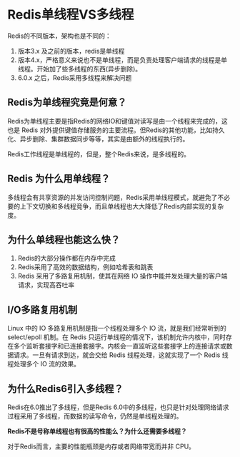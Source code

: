# Redis单线程VS多线程

Redis的不同版本，架构也是不同的：

1. 版本3.x 及之前的版本，redis是单线程
2. 版本4.x，严格意义来说也不是单线程，而是负责处理客户端请求的线程是单线程。开始加了些多线程的东西(异步删除)。
3. 6.0.x 之后，Redis采用多线程来解决问题

## Redis为单线程究竟是何意？

Redis为单线程主要是指Redis的网络IO和键值对读写是由一个线程来完成的，这也是 Redis 对外提供键值存储服务的主要流程。但Redis的其他功能，比如持久化、异步删除、集群数据同步等等，其实是由额外的线程执行的。

Redis工作线程是单线程的，但是，整个Redis来说，是多线程的。

## Redis 为什么用单线程？

多线程会有共享资源的并发访问控制问题，Redis采用单线程模式，就避免了不必要的上下文切换和多线程竞争，而且单线程也大大降低了Redis内部实现的复杂度。

## 为什么单线程也能这么快？

1. Redis的大部分操作都在内存中完成
2. Redis采用了高效的数据结构，例如哈希表和跳表
3. Redis 采用了多路复用机制，使其在网络 IO 操作中能并发处理大量的客户端请求，实现高吞吐率

## I/O多路复用机制

Linux 中的 IO 多路复用机制是指一个线程处理多个 IO 流，就是我们经常听到的 select/epoll 机制。在 Redis 只运行单线程的情况下，该机制允许内核中，同时存在多个监听套接字和已连接套接字。内核会一直监听这些套接字上的连接请求或数据请求。一旦有请求到达，就会交给 Redis 线程处理，这就实现了一个 Redis 线程处理多个 IO 流的效果。

## 为什么Redis6引入多线程？

Redis在6.0推出了多线程，但是Redis 6.0中的多线程，也只是针对处理网络请求过程采用了多线程，而数据的读写命令，仍然是单线程处理的。

**Redis不是号称单线程也有很高的性能么？为什么还需要多线程？**

对于Redis而言，主要的性能瓶颈是内存或者网络带宽而并非 CPU。

‍
